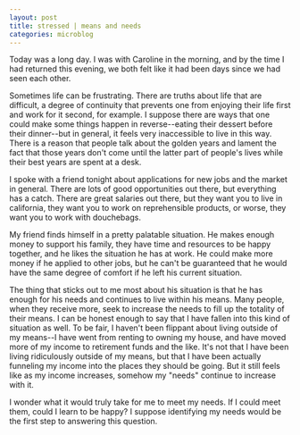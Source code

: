 ```yaml
---
layout: post
title: stressed | means and needs
categories: microblog
---
```


Today was a long day. I was with Caroline in the morning, and by the time I had returned this evening, we both felt like it had been days since we had seen each other. 

Sometimes life can be frustrating. There are truths about life that are difficult, a degree of continuity that prevents one from enjoying their life first and work for it second, for example. I suppose there are ways that one could make some things happen in reverse--eating their dessert before their dinner--but in general, it feels very inaccessible to live in this way. There is a reason that people talk about the golden years and lament the fact that those years don't come until the latter part of people's lives while their best years are spent at a desk.

I spoke with a friend tonight about applications for new jobs and the market in general. There are lots of good opportunities out there, but everything has a catch. There are great salaries out there, but they want you to live in california, they want you to work on reprehensible products, or worse, they want you to work with douchebags. 

My friend finds himself in a pretty palatable situation. He makes enough money to support his family, they have time and resources to be happy together, and he likes the situation he has at work. He could make more money if he applied to other jobs, but he can't be guaranteed that he would have the same degree of comfort if he left his current situation. 

The thing that sticks out to me most about his situation is that he has enough for his needs and continues to live within his means. Many people, when they receive more, seek to increase the needs to fill up the totality of their means. I can be honest enough to say that I have fallen into this kind of situation as well. To be fair, I haven't been flippant about living outside of my means--I have went from renting to owning my house, and have moved more of my income to retirement funds and the like. It's not that I have been living ridiculously outside of my means, but that I have been actually funneling my income into the places they should be going. But it still feels like as my income increases, somehow my "needs" continue to increase with it. 

I wonder what it would truly take for me to meet my needs. If I could meet them, could I learn to be happy? I suppose identifying my needs would be the first step to answering this question. 
